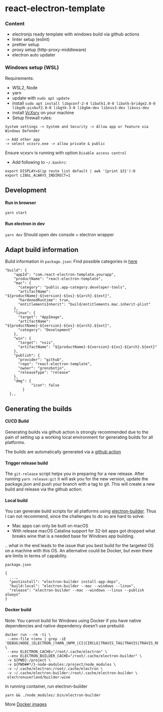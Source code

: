 # react-electron-template

### Content

- electronjs ready template with windows build via github actions
- linter setup (eslint)
- prettier setup
- proxy setup (http-proxy-middleware)
- electron auto updater

### Windows setup (WSL)

Requirements:

- WSL2, Node
- yarn
- update with `sudo apt update`
- install `sudo apt install libgconf-2-4 libatk1.0-0 libatk-bridge2.0-0 libgdk-pixbuf2.0-0 libgtk-3-0 libgbm-dev libnss3-dev libxss-dev`
- install [VcXsrv](https://techcommunity.microsoft.com/t5/windows-dev-appconsult/running-wsl-gui-apps-on-windows-10/ba-p/1493242) on your machine
- Setup firewall rules:

```
System settings -> System and Security -> Allow app or feature via Windows Defender

-> Add other app
-> select vcxsrv.exe -> allow private & public
```

Ensure vcxsrv is running with option `Disable access control`

- Add following to `~/.bashrc`:

```
export DISPLAY=$(ip route list default | awk '{print $3}'):0
export LIBGL_ALWAYS_INDIRECT=1
```

## Development

#### Run in browser

`yarn start`

#### Run electron in dev

`yarn dev`
Should open dev console + electron wrapper

## Adapt build information

Build information in `package.json`:
Find possible categories in [here](https://specifications.freedesktop.org/menu-spec/latest/apa.html#main-category-registry)

```
"build": {
    "appId": "com.react-electron-template.yourapp",
    "productName": "react-electron-template",
    "mac": {
      "category": "public.app-category.developer-tools",
      "artifactName": "${productName}-${version}-${os}-${arch}.${ext}",
      "hardenedRuntime": true,
      "entitlementsInherit": "build/entitlements.mac.inherit-plist"
    },
    "linux": {
      "target": "AppImage",
      "artifactName": "${productName}-${version}-${os}-${arch}.${ext}",
      "category": "Development"
    },
    "win": {
      "target": "nsis",
      "artifactName": "${productName}-${version}-${os}-${arch}.${ext}"
    },
    "publish": {
      "provider": "github",
      "repo": "react-electron-template",
      "owner": "grenzbotin",
      "releaseType": "release"
    },
    "dmg": {
			"icon": false
		}
  },,
```

## Generating the builds

#### CI/CD Build

Generating builds via github action is strongly recommended due to the pain of setting up a working local environment for generating builds for all platforms.

The builds are automatically generated via a [github action](https://github.com/marketplace/actions/electron-builder-action)

#### Trigger release build

The `git-release` script helps you in preparing for a new release. After running `yarn release:git` it will ask you for the new version, update the package.json and push your branch with a tag to git. This will create a new build and release via the github action.

#### Local build

You can generate build scripts for all platforms using [electron-builder](https://www.electron.build/). Thus I can not recommend, since the challenges to do so are hard to solve:

- Mac apps can only be built on macOS
- With release macOS Catalina support for 32-bit apps got dropped what breaks wine that is a needed base for Windows app building.

.. what in the end leads to the issue that you best build for the targeted OS on a machine with this OS.
An alternative could be Docker, but even there are limits in terms of capability.

`package.json`

```
{
  ...,
  "postinstall": "electron-builder install-app-deps",
  "build:local": "electron-builder --mac --windows --linux",
  "release": "electron-builder --mac --windows --linux --publish always"
}
```

#### Docker build

Note: You cannot build for Windows using Docker if you have native dependencies and native dependency doesn’t use prebuild.

```
docker run --rm -ti \
 --env-file <(env | grep -iE 'DEBUG|NODE_|ELECTRON_|YARN_|NPM_|CI|CIRCLE|TRAVIS_TAG|TRAVIS|TRAVIS_REPO_|TRAVIS_BUILD_|TRAVIS_BRANCH|TRAVIS_PULL_REQUEST_|APPVEYOR_|CSC_|GH_|GITHUB_|BT_|AWS_|STRIP|BUILD_') \
 --env ELECTRON_CACHE="/root/.cache/electron" \
 --env ELECTRON_BUILDER_CACHE="/root/.cache/electron-builder" \
 -v ${PWD}:/project \
 -v ${PWD##*/}-node-modules:/project/node_modules \
 -v ~/.cache/electron:/root/.cache/electron \
 -v ~/.cache/electron-builder:/root/.cache/electron-builder \
 electronuserland/builder:wine
```

In running container, run electron-builder

```
yarn && ./node_modules/.bin/electron-builder
```

More [Docker images](https://www.electron.build/multi-platform-build#provided-docker-images)
